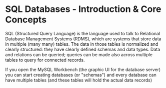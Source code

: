 # SQL Databases - Introduction & Core Concepts

SQL (Structured Query Language) is the language used to talk to Relational Database Management Systems (RDMS), which are systems that store data in multiple (many many) tables. The data in those tables is normalized and clearly structured: they have clearly defined schemas and data types.
Data and relations can be queried; queries can be made also across multiple tables to query for connected records.

If you open the MySQL Workbench (the graphic UI for the database server) you can start creating databases (or "schemas") and every database can have multiple tables (and these tables will hold the actual data records)